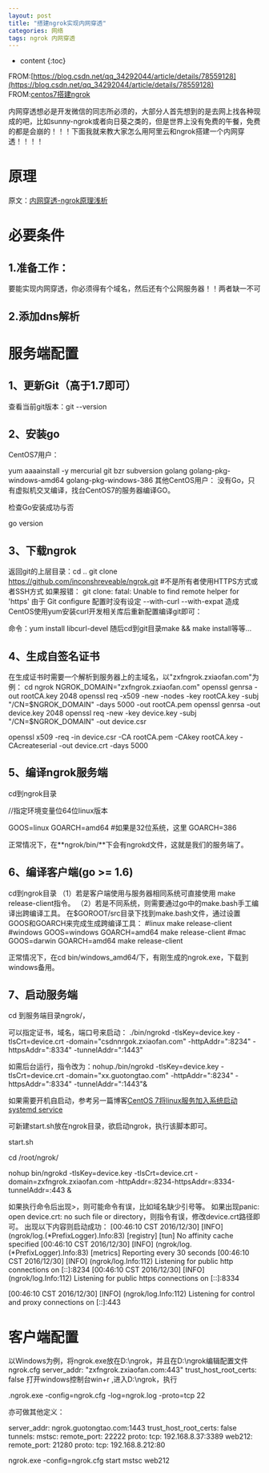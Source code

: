 ```yaml
---
layout: post
title: "搭建ngrok实现内网穿透"
categories: 网络
tags: ngrok 内网穿透
---
```

* content
{:toc}














FROM:[https://blog.csdn.net/qq_34292044/article/details/78559128](https://blog.csdn.net/qq_34292044/article/details/78559128)    
FROM:[centos7搭建ngrok](https://blog.csdn.net/u010887744/article/details/53957683)

内网穿透想必是开发微信的同志所必须的，大部分人首先想到的是去网上找各种现成的吧，比如sunny-ngrok或者向日葵之类的，但是世界上没有免费的午餐，免费的都是会崩的！！！下面我就来教大家怎么用阿里云和ngrok搭建一个内网穿透！！！！









# 原理

原文：[内网穿透-ngrok原理浅析](https://blog.csdn.net/sunansheng/article/details/48372149)

# 必要条件

## 1.准备工作： 

要能实现内网穿透，你必须得有个域名，然后还有个公网服务器！！两者缺一不可

## 2.添加dns解析

# 服务端配置

## 1、更新Git（高于1.7即可）

查看当前git版本：git --version 

## 2、安装go

CentOS7用户：

yum aaaainstall -y mercurial git bzr subversion golang golang-pkg-windows-amd64 golang-pkg-windows-386
其他CentOS用户：
没有Go，只有虚拟机交叉编译，找台CentOS7的服务器编译GO。

检查Go安装成功与否

go version

## 3、下载ngrok

返回git的上层目录：cd ..
git clone https://github.com/inconshreveable/ngrok.git #不是所有者使用HTTPS方式或者SSH方式
如果报错： git clone: fatal: Unable to find remote helper for 'https'
由于 Git configure 配置时没有设定 --with-curl --with-expat 造成
CentOS使用yum安装curl开发相关库后重新配置编译git即可：

命令：yum install libcurl-devel 随后cd到git目录make && make install等等...

## 4、生成自签名证书

在生成证书时需要一个解析到服务器上的主域名，以"zxfngrok.zxiaofan.com"为例：
cd ngrok
NGROK_DOMAIN="zxfngrok.zxiaofan.com"
openssl genrsa -out rootCA.key 2048
openssl req -x509 -new -nodes -key rootCA.key -subj "/CN=$NGROK_DOMAIN" -days 5000 -out rootCA.pem
openssl genrsa -out device.key 2048
openssl req -new -key device.key -subj "/CN=$NGROK_DOMAIN" -out device.csr

openssl x509 -req -in device.csr -CA rootCA.pem -CAkey rootCA.key -CAcreateserial -out device.crt -days 5000

## 5、编译ngrok服务端

cd到ngrok目录

//指定环境变量位64位linux版本

GOOS=linux GOARCH=amd64 #如果是32位系统，这里 GOARCH=386

正常情况下，在**ngrok/bin/**下会有ngrokd文件，这就是我们的服务端了。

## 6、编译客户端(go >= 1.6)
cd到ngrok目录
（1）若是客户端使用与服务器相同系统可直接使用 make release-client指令。
（2）若是不同系统，则需要通过go中的make.bash手工编译出跨编译工具。
在$GOROOT/src目录下找到make.bash文件，通过设置GOOS和GOARCH来完成生成跨编译工具：
#linux
make release-client
#windows
GOOS=windows GOARCH=amd64 make release-client
#mac
GOOS=darwin GOARCH=amd64 make release-client

正常情况下，在cd bin/windows_amd64/下，有刚生成的ngrok.exe，下载到windows备用。

## 7、启动服务端

cd 到服务端目录ngrok/，

可以指定证书，域名，端口号来启动：
./bin/ngrokd -tlsKey=device.key -tlsCrt=device.crt -domain="csdnnrgok.zxiaofan.com" -httpAddr=":8234" -httpsAddr=":8334" -tunnelAddr=":1443"

如需后台运行，指令改为：nohup./bin/ngrokd -tlsKey=device.key -tlsCrt=device.crt -domain="xx.guotongtao.com" -httpAddr=":8234" -httpsAddr=":8334" -tunnelAddr=":1443"&

如果需要开机自启动，参考另一篇博客[CentOS 7将linux服务加入系统启动 systemd service](https://blog.csdn.net/u010887744/article/details/53957647)

可新建start.sh放在ngrok目录，欲启动ngrok，执行该脚本即可。

start.sh

cd /root/ngrok/

nohup bin/ngrokd -tlsKey=device.key -tlsCrt=device.crt -domain=zxfngrok.zxiaofan.com -httpAddr=:8234-httpsAddr=:8334-tunnelAddr=:443 &

如果执行命令后出现>，则可能命令有误，比如域名缺少引号等。
如果出现panic: open device.crt: no such file or directory，则指令有误，修改device.crt路径即可。
出现以下内容则启动成功：
[00:46:10 CST 2016/12/30] [INFO] (ngrok/log.(*PrefixLogger).Info:83) [registry] [tun] No affinity cache specified
[00:46:10 CST 2016/12/30] [INFO] (ngrok/log.(*PrefixLogger).Info:83) [metrics] Reporting every 30 seconds
[00:46:10 CST 2016/12/30] [INFO] (ngrok/log.Info:112) Listening for public http connections on [::]:8234
[00:46:10 CST 2016/12/30] [INFO] (ngrok/log.Info:112) Listening for public https connections on [::]:8334

[00:46:10 CST 2016/12/30] [INFO] (ngrok/log.Info:112) Listening for control and proxy connections on [::]:443

# 客户端配置

以Windows为例，将ngrok.exe放在D:\ngrok，并且在D:\ngrok编辑配置文件ngrok.cfg
server_addr: "zxfngrok.zxiaofan.com:443"
trust_host_root_certs: false
打开windows控制台win+r ,进入D:\ngrok，执行

.ngrok.exe -config=ngrok.cfg -log=ngrok.log -proto=tcp 22

亦可做其他定义：

server_addr: ngrok.guotongtao.com:1443
trust_host_root_certs: false
tunnels:
  mstsc:
    remote_port: 22222
    proto:
      tcp: 192.168.8.37:3389
  web212:
    remote_port: 21280
    proto:
      tcp: 192.168.8.212:80

ngrok.exe -config=ngrok.cfg start mstsc web212

